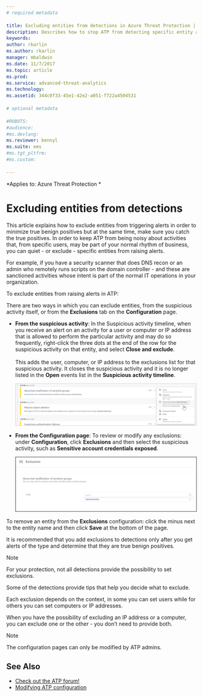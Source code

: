 ```yaml
---
# required metadata

title: Excluding entities from detections in Azure Threat Protection | Microsoft Docs
description: Describes how to stop ATP from detecting specific entity activities as suspicious
keywords:
author: rkarlin
ms.author: rkarlin
manager: mbaldwin
ms.date: 11/7/2017
ms.topic: article
ms.prod:
ms.service: advanced-threat-analytics
ms.technology:
ms.assetid: 344c0f33-45e1-42e2-a051-f722a4504531

# optional metadata

#ROBOTS:
#audience:
#ms.devlang:
ms.reviewer: bennyl
ms.suite: ems
#ms.tgt_pltfrm:
#ms.custom:

---
```


*Applies to: Azure Threat Protection *



# Excluding entities from detections
This article explains how to exclude entities from triggering alerts in order to minimize true benign positives but at the same time, make sure you catch the true positives. In order to keep ATP from being noisy about activities that, from specific users, may be part of your normal rhythm of business, you can quiet - or exclude - specific entities from raising alerts.

For example, if you have a security scanner that does DNS recon or an admin who remotely runs scripts on the domain controller - and these are sanctioned activities whose intent is part of the normal IT operations in your organization.

To exclude entities from raising alerts in ATP:

There are two ways in which you can exclude entities, from the suspicious activity itself, or from the **Exclusions** tab on the **Configuration** page.

- **From the suspicious activity**: In the Suspicious activity timeline, when you receive an alert on an activity for a user or computer or IP address that is allowed to perform the particular activity and may do so frequently, right-click the three dots at the end of the row for the suspicious activity on that entity, and select **Close and exclude**. <br></br>This adds the user, computer, or IP address to the exclusions list for that suspicious activity. It  closes the suspicious activity and it is no longer listed in the **Open** events list in the **Suspicious activity timeline**.

    ![Exclude entity](./media/exclude-in-sa.png)

- **From the Configuration page**:  To review or modify any exclusions: under **Configuration**, click **Exclusions** and then select the suspicious activity, such as **Sensitive account credentials exposed**.

    ![Exclusion configuration](./media/exclusions-config-page.png)

To remove an entity from the **Exclusions** configuration: click the minus next to the entity name and then click **Save** at the bottom of the page.

It is recommended that you add exclusions to detections only after you get alerts of the type and determine that they are true benign positives. 

> [!NOTE]
> For your protection, not all detections provide the possibility to set exclusions. 

Some of the detections provide tips that help you decide what to exclude. 

Each exclusion depends on the context, in some you can set users while for others you can set computers or IP addresses. 

When you have the possibility of excluding an IP address or a computer, you can exclude one or the other - you don’t need to provide both.

> [!NOTE]
> The configuration pages can only be modified by ATP admins.


## See Also
- [Check out the ATP forum!](https://social.technet.microsoft.com/Forums/security/home?forum=mata)
- [Modifying ATP configuration](modifying-ata-center-configuration.md)
